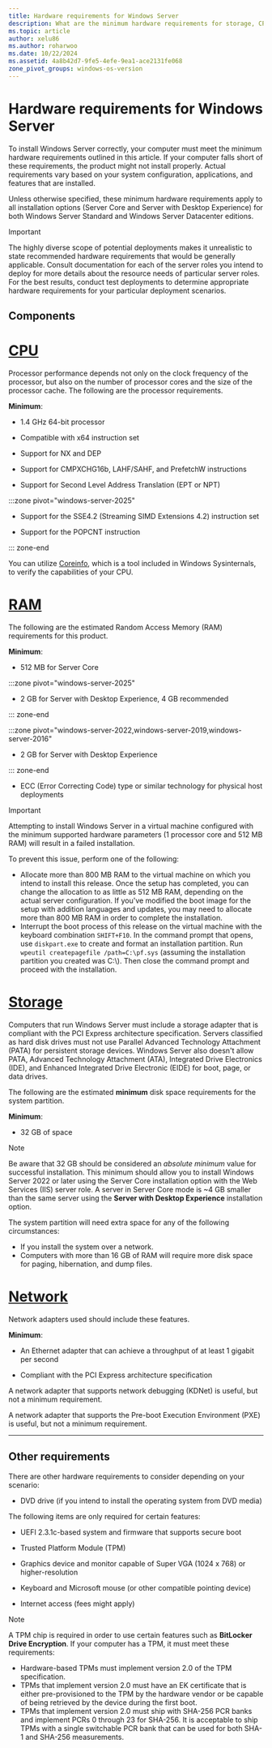 ```yaml
---
title: Hardware requirements for Windows Server
description: What are the minimum hardware requirements for storage, CPU, network, and memory (RAM) for Windows Server.
ms.topic: article
author: xelu86
ms.author: roharwoo
ms.date: 10/22/2024
ms.assetid: 4a8b42d7-9fe5-4efe-9ea1-ace2131fe068
zone_pivot_groups: windows-os-version
---
```


# Hardware requirements for Windows Server

To install Windows Server correctly, your computer must meet the minimum hardware requirements outlined in this article. If your computer falls short of these requirements, the product might not install properly. Actual requirements vary based on your system configuration, applications, and features that are installed.

Unless otherwise specified, these minimum hardware requirements apply to all installation options (Server Core and Server with Desktop Experience) for both Windows Server Standard and Windows Server Datacenter editions.

> [!IMPORTANT]
> The highly diverse scope of potential deployments makes it unrealistic to state recommended hardware requirements that would be generally applicable. Consult documentation for each of the server roles you intend to deploy for more details about the resource needs of particular server roles. For the best results, conduct test deployments to determine appropriate hardware requirements for your particular deployment scenarios.

## Components

# [CPU](#tab/cpu)

Processor performance depends not only on the clock frequency of the processor, but also on the number of processor cores and the size of the processor cache. The following are the processor requirements.

**Minimum**:

- 1.4 GHz 64-bit processor

- Compatible with x64 instruction set

- Support for NX and DEP

- Support for CMPXCHG16b, LAHF/SAHF, and PrefetchW instructions

- Support for Second Level Address Translation (EPT or NPT)

:::zone pivot="windows-server-2025"

- Support for the SSE4.2 (Streaming SIMD Extensions 4.2) instruction set

- Support for the POPCNT instruction

::: zone-end

You can utilize [Coreinfo](/sysinternals/downloads/coreinfo), which is a tool included in Windows Sysinternals, to verify the capabilities of your CPU.

# [RAM](#tab/ram)

The following are the estimated Random Access Memory (RAM) requirements for this product.

**Minimum**:

- 512 MB for Server Core

:::zone pivot="windows-server-2025"

- 2 GB for Server with Desktop Experience, 4 GB recommended

::: zone-end

:::zone pivot="windows-server-2022,windows-server-2019,windows-server-2016"

- 2 GB for Server with Desktop Experience

::: zone-end

- ECC (Error Correcting Code) type or similar technology for physical host deployments

> [!IMPORTANT]
> Attempting to install Windows Server in a virtual machine configured with the minimum supported hardware parameters (1 processor core and 512 MB RAM) will result in a failed installation.
>
> To prevent this issue, perform one of the following:
>
> - Allocate more than 800 MB RAM to the virtual machine on which you intend to install this release. Once the setup has completed, you can change the allocation to as little as 512 MB RAM, depending on the actual server configuration. If you've modified the boot image for the setup with addition languages and updates, you may need to allocate more than 800 MB RAM in order to complete the installation.
> - Interrupt the boot process of this release on the virtual machine with the keyboard combination `SHIFT+F10`. In the command prompt that opens, use `diskpart.exe` to create and format an installation partition. Run `wpeutil createpagefile /path=C:\pf.sys` (assuming the installation partition you created was C:\\). Then close the command prompt and proceed with the installation.

# [Storage](#tab/storage)

Computers that run Windows Server must include a storage adapter that is compliant with the PCI Express architecture specification. Servers classified as hard disk drives must not use Parallel Advanced Technology Attachment (PATA) for persistent storage devices. Windows Server also doesn't allow PATA, Advanced Technology Attachment (ATA), Integrated Drive Electronics (IDE), and Enhanced Integrated Drive Electronic (EIDE) for boot, page, or data drives.

The following are the estimated **minimum** disk space requirements for the system partition.

**Minimum**:

- 32 GB of space

> [!NOTE]
> Be aware that 32 GB should be considered an *absolute minimum* value for successful installation. This minimum should allow you to install Windows Server 2022 or later using the Server Core installation option with the Web Services (IIS) server role. A server in Server Core mode is ~4 GB smaller than the same server using the **Server with Desktop Experience** installation option.
>
> The system partition will need extra space for any of the following circumstances:
>
> - If you install the system over a network.
> - Computers with more than 16 GB of RAM will require more disk space for paging, hibernation, and dump files.

# [Network](#tab/network)

Network adapters used should include these features.

**Minimum**:

- An Ethernet adapter that can achieve a throughput of at least 1 gigabit per second

- Compliant with the PCI Express architecture specification

A network adapter that supports network debugging (KDNet) is useful, but not a minimum requirement.

A network adapter that supports the Pre-boot Execution Environment (PXE) is useful, but not a minimum requirement.

---

## Other requirements

There are other hardware requirements to consider depending on your scenario:

- DVD drive (if you intend to install the operating system from DVD media)

The following items are only required for certain features:

- UEFI 2.3.1c-based system and firmware that supports secure boot

- Trusted Platform Module (TPM)

- Graphics device and monitor capable of Super VGA (1024 x 768) or higher-resolution

- Keyboard and Microsoft mouse (or other compatible pointing device)

- Internet access (fees might apply)

> [!NOTE]
> A TPM chip is required in order to use certain features such as **BitLocker Drive Encryption**. If your computer has a TPM, it must meet these requirements:
>
> - Hardware-based TPMs must implement version 2.0 of the TPM specification.
> - TPMs that implement version 2.0 must have an EK certificate that is either pre-provisioned to the TPM by the hardware vendor or be capable of being retrieved by the device during the first boot.
> - TPMs that implement version 2.0 must ship with SHA-256 PCR banks and implement PCRs 0 through 23 for SHA-256. It is acceptable to ship TPMs with a single switchable PCR bank that can be used for both SHA-1 and SHA-256 measurements.
